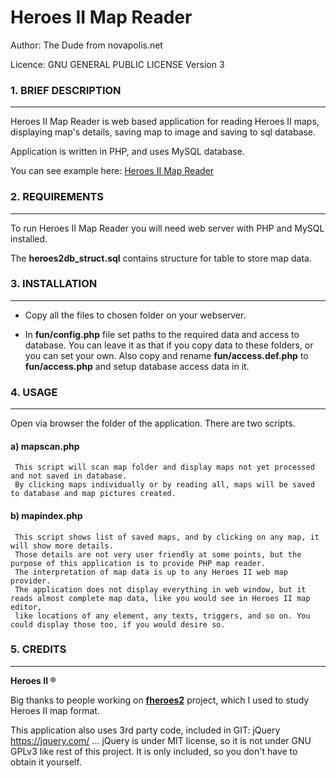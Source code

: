 Heroes II Map Reader
======


Author: The Dude from novapolis.net

Licence: GNU GENERAL PUBLIC LICENSE Version 3


### 1. BRIEF DESCRIPTION
---------------------------
  Heroes II Map Reader is web based application for reading Heroes II maps, displaying map's details, saving map to image and saving to sql database.

  Application is written in PHP, and uses MySQL database.

  You can see example here: [Heroes II Map Reader](http://heroes.novapolis.net/h2/mapindex.php)


### 2. REQUIREMENTS
---------------------------
  To run Heroes II Map Reader you will need web server with PHP and MySQL installed.

  The **heroes2db_struct.sql** contains structure for table to store map data.


### 3. INSTALLATION
---------------------------
  * Copy all the files to chosen folder on your webserver.

  * In **fun/config.php** file set paths to the required data and access to database. You can leave it as that if you copy data to these folders, or you can set your own.
     Also copy and rename **fun/access.def.php** to **fun/access.php** and setup database access data in it.


### 4. USAGE
---------------------------
  Open via browser the folder of the application. There are two scripts.


####  a) mapscan.php

     This script will scan map folder and display maps not yet processed and not saved in database.
     By clicking maps individually or by reading all, maps will be saved to database and map pictures created.


####  b) mapindex.php

     This script shows list of saved maps, and by clicking on any map, it will show more details.
     Those details are not very user friendly at some points, but the purpose of this application is to provide PHP map reader.
     The interpretation of map data is up to any Heroes II web map provider.
     The application does not display everything in web window, but it reads almost complete map data, like you would see in Heroes II map editor,
     like locations of any element, any texts, triggers, and so on. You could display those too, if you would desire so.

### 5. CREDITS
---------------------------
  **Heroes II ®**

  Big thanks to people working on **[fheroes2](https://github.com/ihhub/fheroes2)** project, which I used to study Heroes II map format.

  This application also uses 3rd party code, included in GIT:
  jQuery  https://jquery.com/ ... jQuery is under MIT license, so it is not under GNU GPLv3 like rest of this project. It is only included, so you don't have to obtain it yourself.


